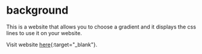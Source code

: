 # background

This is a website that allows you to choose a gradient and it displays the css lines to use it on your website.

Visit website [here](https://nicolasbld.github.io/background/){:target="_blank"}.
